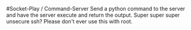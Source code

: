 #Socket-Play / Command-Server
Send a python command to the server and have the server execute and return the output.
Super super super unsecure ssh?
Please don't ever use this with root.